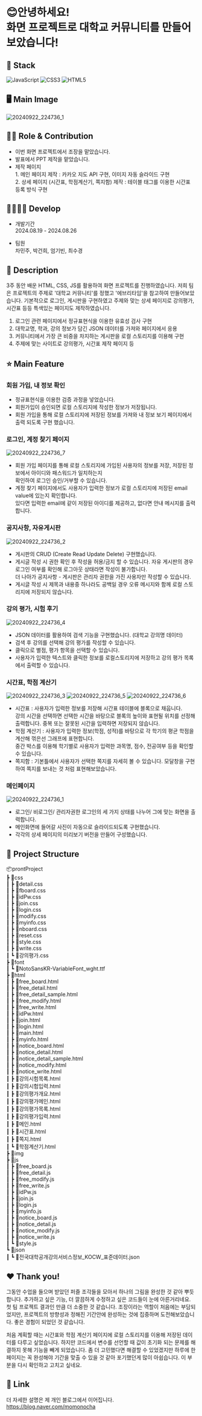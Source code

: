 # 😊안녕하세요!<br>  화면 프로젝트로 대학교 커뮤니티를 만들어보았습니다!
## 🔧 Stack

![JavaScript](https://img.shields.io/badge/javascript-%23323330.svg?style=for-the-badge&logo=javascript&logoColor=%23F7DF1E)
![CSS3](https://img.shields.io/badge/css3-%231572B6.svg?style=for-the-badge&logo=css3&logoColor=white)
![HTML5](https://img.shields.io/badge/html5-%23E34F26.svg?style=for-the-badge&logo=html5&logoColor=white)

## 🖥️ Main Image
![20240922_224736_1](https://github.com/user-attachments/assets/d95fc031-c194-4cf9-ba91-8cd22198993f)

## 👨‍💻 Role & Contribution
- 이번 화면  프로젝트에서 조장을 맡았습니다.
- 발표에서 PPT 제작을 맡았습니다.
- 제작 페이지<br>1. 메인 페이지 제작 : 카카오 지도 API 구현, 이미지 자동 슬라이드 구현<br>2. 상세 페이지 (시간표, 학점계산기, 쪽지함) 제작 : 테이블 태그를 이용한 시간표 등록 방식 구현

## 👨‍👩‍👧‍👦 Develop
- 개발기간<br>
2024.08.19 - 2024.08.26

- 팀원<br>
차민주, 박건희, 엄기빈, 최수경

## 📖 Description  
3주 동안 배운 HTML, CSS, JS를 활용하여 화면 프로젝트를 진행하였습니다. 
저희 팀은 프로젝트의 주제로 '대학교 커뮤니티'를 정했고 '에브리타임'을 참고하여 만들어보았습니다. 기본적으로 로그인, 게시판을 구현하였고 주제와 맞는 상세 페이지로 강의평가, 시간표 등등  특색있는 페이지도 제작하였습니다. 
1. 로그인 관련 페이지에서 정규표현식을 이용한 유효성 검사 구현
2. 대학교명, 학과, 강의 정보가 담긴 JSON 데이터를 가져와 페이지에서 응용
3. 커뮤니티에서 가장 큰 비중을 차지하는 게시판을 로컬 스토리지를 이용해 구현
4. 주제에 맞는 사이트로 강의평가, 시간표 제작 페이지 등 

## ⭐ Main Feature
### 회원 가입, 내 정보 확인
- 정규표현식을 이용한 검증 과정을 넣었습니다.
- 회원가입이 승인되면 로컬 스토리지에 작성한 정보가 저장됩니다. 
- 회원 가입을 통해 로컬 스토리지에 저장된 정보를 가져와 내 정보 보기 페이지에서 출력 되도록 구현 했습니다.
  
### 로그인, 계정 찾기 페이지
![20240922_224736_7](https://github.com/user-attachments/assets/ce2c08f2-d350-46ac-a70c-9ba35b5ddc28)
- 회원 가입 페이지를 통해 로컬 스토리지에 가입된 사용자의 정보를 저장, 저장된 정보에서 아이디와 패스워드가 일치하는지 <br>
 확인하여 로그인 승인/거부할 수 있습니다. 
- 계정 찾기 페이지에서도 사용자가 입력한 정보가 로컬 스토리지에 저장된 email value에 있는지 확인합니다. <br>
있다면 입력한 email에 같이 저장된 아이디를 제공하고, 없다면 안내 메시지를 출력합니다.

### 공지사항, 자유게시판
![20240922_224736_2](https://github.com/user-attachments/assets/3810b9c7-4140-4998-8981-8b56a214d3f6)
- 게시판의 CRUD (Create Read Update Delete) 구현했습니다.
- 게시글 작성 시 권한 확인 후 작성을 허용/금지 할 수 있습니다. 자유 게시판의 경우 로그인 여부를 확인해 로그아웃 상태라면 작성이 불가합니다. <br>
더 나아가 공지사항 - 게시판은 관리자 권한을 가진 사용자만 작성할 수 있습니다.
- 게시글 작성 시 제목과 내용중 하나라도 공백일 경우 오류 메시지와 함께 로컬 스토리지에 저장되지 않습니다. 

### 강의 평가, 시험 후기
![20240922_224736_4](https://github.com/user-attachments/assets/f4c9b7e8-04e8-4f73-b0c1-b070e74d5795)
- JSON 데이터를 활용하여 검색 기능을 구현했습니다. (대학교 강의명 데이터)
- 검색 후 강의를 선택해 강의 평가를 작성할 수 있습니다. 
- 클릭으로 별점, 평가 항목을 선택할 수 있습니다. 
- 사용자가 입력한 텍스트와 클릭한 정보를 로컬스토리지에 저장하고 강의 평가 목록에서 출력할 수 있습니다.

### 시간표, 학점 계산기
![20240922_224736_3](https://github.com/user-attachments/assets/52445463-a11e-4756-b724-9e6581758dc5)
![20240922_224736_5](https://github.com/user-attachments/assets/2209ecc8-6b8a-4737-b397-f3b000122790)
![20240922_224736_6](https://github.com/user-attachments/assets/ff951b9f-548b-439c-8f22-e9d9b093b34d)
- 시간표 : 사용자가 입력한 정보를 저장해 시간표 테이블에 블록으로 채웁니다. <br>
강의 시간을 선택하면 선택한 시간을 바탕으로 블록의 높이와 표현될 위치를 선정해 출력합니다. 중복 또는 잘못된 시간을 입력하면 저장되지 않습니다. 
- 학점 계산기 : 사용자가 입력한 정보(학점, 성적)를 바탕으로 각 학기의 평균 학점을 계산해 꺾은선 그래프에 표현합니다. <br>
중간 박스를 이용해 학기별로 사용자가 입력한 과목명, 점수, 전공여부 등을 확인할 수 있습니다. 
- 쪽지함 : 기본틀에서 사용자가 선택한 쪽지를 자세히 볼 수 있습니다. 모달창을 구현하여 쪽지를 보내는 것 처럼 표현해보았습니다.

### 메인페이지
![20240922_224736_1](https://github.com/user-attachments/assets/d95fc031-c194-4cf9-ba91-8cd22198993f)
- 로그인/ 비로그인/ 관리자권한 로그인의 세 가지 상태를 나누어 그에 맞는 화면을 출력합니다.
- 메인화면에 들어갈 사진이 자동으로 슬라이드되도록 구현했습니다.
- 각각의 상세 페이지의 미리보기 버전을 만들어 구성했습니다.


## 📂 Project Structure
📦prontProject<br>
 ┣ 📂css<br>
 ┃ ┣ 📜detail.css<br>
 ┃ ┣ 📜fboard.css<br>
 ┃ ┣ 📜idPw.css<br>
 ┃ ┣ 📜join.css<br>
 ┃ ┣ 📜login.css<br>
 ┃ ┣ 📜modify.css<br>
 ┃ ┣ 📜myinfo.css<br>
 ┃ ┣ 📜nboard.css<br>
 ┃ ┣ 📜reset.css<br>
 ┃ ┣ 📜style.css<br>
 ┃ ┣ 📜write.css<br>
 ┃ ┗ 📜강의평가.css<br>
 ┣ 📂font<br>
 ┃ ┗ 📜NotoSansKR-VariableFont_wght.ttf<br>
 ┣ 📂html<br>
 ┃ ┣ 📜free_board.html<br>
 ┃ ┣ 📜free_detail.html<br>
 ┃ ┣ 📜free_detail_sample.html<br>
 ┃ ┣ 📜free_modify.html<br>
 ┃ ┣ 📜free_write.html<br>
 ┃ ┣ 📜idPw.html<br>
 ┃ ┣ 📜join.html<br>
 ┃ ┣ 📜login.html<br>
 ┃ ┣ 📜main.html<br>
 ┃ ┣ 📜myinfo.html<br>
 ┃ ┣ 📜notice_board.html<br>
 ┃ ┣ 📜notice_detail.html<br>
 ┃ ┣ 📜notice_detail_sample.html<br>
 ┃ ┣ 📜notice_modify.html<br>
 ┃ ┣ 📜notice_write.html<br>
 ┃ ┣ 📜강의시험목록.html<br>
 ┃ ┣ 📜강의시험입력.html<br>
 ┃ ┣ 📜강의평가개요.html<br>
 ┃ ┣ 📜강의평가메인.html<br>
 ┃ ┣ 📜강의평가목록.html<br>
 ┃ ┣ 📜강의평가입력.html<br>
 ┃ ┣ 📜메인.html<br>
 ┃ ┣ 📜시간표.html<br>
 ┃ ┣ 📜쪽지.html<br>
 ┃ ┗ 📜학점계산기.html<br>
 ┣ 📂img<br>
 ┣ 📂js<br>
 ┃ ┣ 📜free_board.js<br>
 ┃ ┣ 📜free_detail.js<br>
 ┃ ┣ 📜free_modify.js<br>
 ┃ ┣ 📜free_write.js<br>
 ┃ ┣ 📜idPw.js<br>
 ┃ ┣ 📜join.js<br>
 ┃ ┣ 📜login.js<br>
 ┃ ┣ 📜myinfo.js<br>
 ┃ ┣ 📜notice_board.js<br>
 ┃ ┣ 📜notice_detail.js<br>
 ┃ ┣ 📜notice_modify.js<br>
 ┃ ┣ 📜notice_write.js<br>
 ┃ ┗ 📜style.js<br>
 ┗ 📂json<br>
 ┃ ┗ 📜전국대학공개강의서비스정보_KOCW_표준데이터.json<br>
   
## ❤️ Thank you!
그동안 수업을 들으며 받았던 퍼즐 조각들을 모아서 하나의 그림을 완성한 것 같아 뿌듯합니다. 추가하고 싶은 기능, 더 깔끔하게 수정하고 싶은 코드들이 눈에 아른거리네요. 첫 팀 프로젝트 결과인 만큼 더 소중한 것 같습니다. 
조장이라는 역할이 처음에는 부담되었지만, 프로젝트의 방향성과 정해진 기간안에 완성하는 것에 집중하며 도전해보았습니다. 좋은 경험이 되었던 것 같습니다.

처음 계획할 때는 시간표와 학점 계산기 페이지에 로컬 스토리지를 이용해 저장된 데이터를 다루고 싶었습니다. 하지만 코드에서 변수를 선언할 때 값이 초기화 되는 문제를 해결하지 못해 기능을 빼게 되었습니다. 좀 더 고민했다면 해결할 수 있었겠지만 하루에 한 페이지는 꼭 완성해야 기간을 맞출 수 있을 것 같아 포기했던게 많이 아쉽습니다. 이 부분을 다시 확인하고 고치고 싶네요.

## 📌 Link  
더 자세한 설명은 제 개인 블로그에서 이어집니다. <br>
https://blog.naver.com/momonocha
